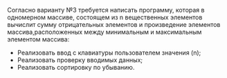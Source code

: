 Согласно варианту №3 требуется написать программу, которая в одномерном массиве, состоящем из n вещественных элементов вычислит сумму отрицательных элементов и произведение элементов массива,расположенных между минимальным и максимальным элементом массива:
- Реализовать ввод с клавиатуры пользователем значения (n);
- Реализовать проверку вводимых данных;
- Реализовать сортировку по убыванию.
